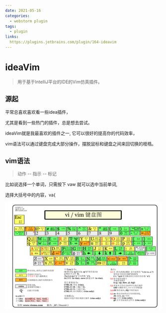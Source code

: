 ```yaml
---
date: 2021-05-16
categories:
  - webstorm plugin
tags:
  - plugin
links:
  https://plugins.jetbrains.com/plugin/164-ideavim
---
```


# ideaVim

> 用于基于IntelliJ平台的IDE的Vim仿真插件。

## 源起

平常总喜欢喜欢看一些idea插件，

尤其是看到一些热门的插件，总是想去尝试。

ideaVim就是我最喜欢的插件之一, 它可以很好的提高你的代码效率，

vim语法可以通过键盘完成大部分操作，摆脱鼠标和键盘之间来回切换的桎梏。

## vim语法

> 动作 -- 指示 -- 标记

比如说选择一个单词，只需按下 vaw 就可以选中当前单词,

选择大括号中的内容，va{

![vim](../assets/ideaVim/vim_chart.png)
